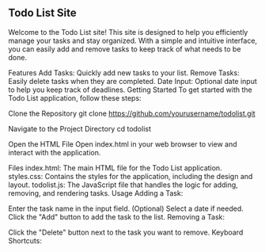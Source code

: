 ## Todo List Site

Welcome to the Todo List site! This site is designed to help you efficiently manage your tasks and stay organized. With a simple and intuitive interface, you can easily add and remove tasks to keep track of what needs to be done.

Features
Add Tasks: Quickly add new tasks to your list.
Remove Tasks: Easily delete tasks when they are completed.
Date Input: Optional date input to help you keep track of deadlines.
Getting Started
To get started with the Todo List application, follow these steps:

Clone the Repository
git clone https://github.com/yourusername/todolist.git

Navigate to the Project Directory
cd todolist

Open the HTML File
Open index.html in your web browser to view and interact with the application.

Files
index.html: The main HTML file for the Todo List application.
styles.css: Contains the styles for the application, including the design and layout.
todolist.js: The JavaScript file that handles the logic for adding, removing, and rendering tasks.
Usage
Adding a Task:

Enter the task name in the input field.
(Optional) Select a date if needed.
Click the "Add" button to add the task to the list.
Removing a Task:

Click the "Delete" button next to the task you want to remove.
Keyboard Shortcuts:
